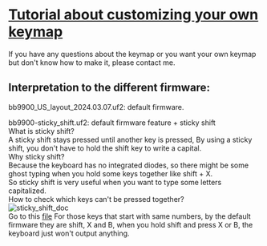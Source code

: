 # [Tutorial about customizing your own keymap](https://github.com/ZitaoTech/zmk-config_9900)  
If you have any questions about the keymap or you want your own keymap but don't know how to make it, please contact me.

## Interpretation to the different firmware:

bb9900_US_layout_2024.03.07.uf2: default firmware.  

bb9900-sticky_shift.uf2: default firmware feature + sticky shift  
What is sticky shift?  
A sticky shift stays pressed until another key is pressed, By using a sticky shift, you don't have to hold the shift key to write a capital.  
Why sticky shift?  
Because the keyboard has no integrated diodes, so there might be some ghost typing when you hold some keys together like shift + X.  
So sticky shift is very useful when you want to type some letters capitalized.  
How to check which keys can't be pressed together?  
![sticky_shift_doc](https://github.com/ZitaoTech/BB9900-USB_BLE_Keyboard/assets/145678024/7932675f-2bfe-4d24-bdfa-62ac42d96132)  
Go to this [file](https://github.com/ZitaoTech/zmk-config_9900/blob/main/config/boards/bb9900/bb9900.dts) For those keys that start with same numbers, by the default firmware they are shift, X and B, when you hold shift and press X or B, the keyboard just won't output anything.
